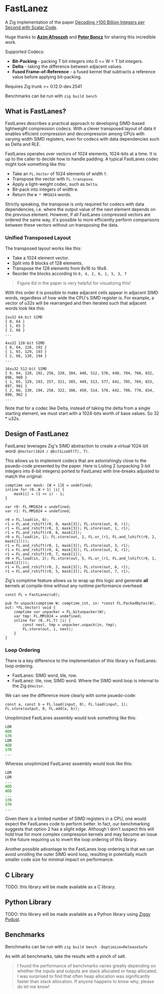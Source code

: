 # FastLanez

A Zig implementation of the paper [Decoding >100 Billion Integers per Second with Scalar Code](https://www.vldb.org/pvldb/vol16/p2132-afroozeh.pdf).

Huge thanks to [**Azim Afroozeh**](https://www.cwi.nl/en/people/azim-afroozeh/) and [**Peter Boncz**](https://www.cwi.nl/en/people/peter-boncz/) for sharing this incredible work.

Supported Codecs:
* **Bit-Packing** - packing T bit integers into 0 <= W < T bit integers.
* **Delta** - taking the difference between adjacent values.
* **Fused Frame-of-Reference** - a fused kernel that subtracts a reference value before applying bit-packing.

Requires Zig trunk >= 0.12.0-dev.2541

Benchmarks can be run with `zig build bench`

## What is FastLanes?

FastLanes describes a practical approach to developing SIMD-based lightweight compression codecs. With a clever
transposed layout of data it enables efficient compression and decompression among CPUs with varying width SIMD
registers, even for codecs with data dependencies such as Delta and RLE.

FastLanes operates over vectors of 1024 elements, 1024-bits at a time. It is up to the caller to decide how to
handle padding. A typical FastLanes codec might look something like this:

* Take an `FL.Vector` of 1024 elements of width `T`.
* Transpose the vector with `FL.transpose`.
* Apply a light-weight codec, such as `Delta`.
* Bit-pack into integers of width `W`.
* Return the `W * MM1024` words.

Strictly speaking, the transpose is only required for codecs with data dependencies, i.e. where the output value
of the next element depends on the previous element. However, if all FastLanes compressed vectors are ordered the
same way, it's possible to more efficiently perform comparisons between these vectors without un-transposing the data.

### Unified Transposed Layout

The transposed layout works like this:
* Take a 1024 element vector.
* Split into 8 blocks of 128 elements.
* Transpose the 128 elements from 8x16 to 16x8.
* Reorder the blocks according to `0, 4, 2, 6, 1, 5, 3, 7`

> Figure 6d in the paper is very helpful for visualizing this!

With this order it is possible to make adjacent cells appear in adjacent SIMD words, regardless of how wide the CPU's SIMD
register is. For example, a vector of u32s will be rearranged and then iterated such that adjacent words look like this:

```
2xu32 64-bit SIMD
{ 0, 64 }
{ 1, 65 }
{ 2, 66 }
...

4xu32 128-bit SIMD
{ 0, 64, 128, 192 }
{ 1, 65, 129, 193 }
{ 2, 66, 130, 194 }
...

16xu32 512-bit SIMD
{ 0, 64, 128, 192, 256, 320, 384, 448, 512, 576, 640, 704, 768, 832, 896, 960 }
{ 1, 65, 129, 193, 257, 321, 385, 449, 513, 577, 641, 705, 769, 833, 897, 961 }
{ 2, 66, 130, 194, 258, 322, 386, 450, 514, 578, 642, 706, 770, 834, 898, 962 }
...
```

Note that for a codec like Delta, instead of taking the delta from a single starting element, we must start with a 1024-bits
worth of base values. So 32 * u32s.

## Design of FastLanez

FastLanez leverages Zig's SIMD abstraction to create a virtual 1024-bit word: `@Vector(1024 / @bitSizeOf(T), T)`.

This allows us to implement codecs that are astonishingly close to the psuedo-code presented by the paper. Here is
Listing 2 (unpacking 3-bit integers into 8-bit integers) ported to FastLanez with line-breaks adjusted to match the original:

```zig
comptime var mask: [W + 1]E = undefined;
inline for (0..W + 1) |i| {
    mask[i] = (1 << i) - 1;
}

var r0: FL.MM1024 = undefined;
var r1: FL.MM1024 = undefined;

r0 = FL.load(in, 0);
r1 = FL.and_rshift(r0, 0, mask[3]); FL.store(out, 0, r1);
r1 = FL.and_rshift(r0, 3, mask[3]); FL.store(out, 1, r1);
r1 = FL.and_rshift(r0, 6, mask[2]);
r0 = FL.load(in, 1); FL.store(out, 2, FL.or_(r1, FL.and_lshift(r0, 2, mask[1])));
r1 = FL.and_rshift(r0, 1, mask[3]); FL.store(out, 3, r1);
r1 = FL.and_rshift(r0, 4, mask[3]); FL.store(out, 4, r1);
r1 = FL.and_rshift(r0, 7, mask[1]);
r0 = FL.load(in, 2); FL.store(out, 5, FL.or_(r1, FL.and_lshift(r0, 1, mask[2])));
r1 = FL.and_rshift(r0, 2, mask[3]); FL.store(out, 6, r1);
r1 = FL.and_rshift(r0, 5, mask[3]); FL.store(out, 7, r1);
```

Zig's comptime feature allows us to wrap up this logic and generate **all** kernels at compile-time
without any runtime performance overhead:

```zig
const FL = FastLanez(u8);

pub fn unpack(comptime W: comptime_int, in: *const FL.PackedBytes(W), out: *FL.Vector) void {
    comptime var unpacker = FL.bitunpacker(W);
    var tmp: FL.MM1024 = undefined;
    inline for (0..FL.T) |i| {
        const next, tmp = unpacker.unpack(in, tmp);
        FL.store(out, i, next);
    }
}
```

### Loop Ordering

There is a key difference to the implementation of this library vs FastLanes: loop ordering.

* FastLanes: SIMD word, tile, row.
* FastLanez: tile, row, SIMD word. Where the SIMD word loop is internal to the Zig `@Vector`.

We can see the difference more clearly with some psuedo-code:

```zig
const a, const b = FL.load(input, 0), FL.load(input, 1);
FL.store(output, 0, FL.add(a, b));
```

Unoptimized FastLanes assembly would look something like this:
```asm
LDR
ADD
STR
LDR
ADD
STR
...
```

Whereas unoptimized FastLanez assembly would look like this:
```asm
LDR
LDR
...
ADD
ADD
...
STR
STR
...
```

Given there is a limited number of SIMD registers in a CPU, one would expect the FastLanes code to perform better.
In fact, our benchmarking suggests that option 2 has a slight edge. Although I don't suspect this will hold true
for more complex compression kernels and may become an issue in the future requiring us to invert the loop ordering
of this library.

Another possible advantage to the FastLanes loop ordering is that we can avoid unrolling the outer SIMD word loop,
resulting in potentially much smaller code size for minimal impact on performance.


## C Library

TODO: this library will be made available as a C library.

## Python Library

TODO: this library will be made available as a Python library using [Ziggy Pydust](https://github.com/fulcrum-so/ziggy-pydust).

## Benchmarks

Benchmarks can be run with `zig build bench -Doptimize=ReleaseSafe`

As with all benchmarks, take the results with a pinch of salt.

> I found the performance of benchmarks varies greatly depending on whether the inputs and outputs are stack allocated or
  heap allocated. I was surprised to find that often heap allocation was significantly faster than stack allocation.
  If anyone happens to know why, please do let me know!
